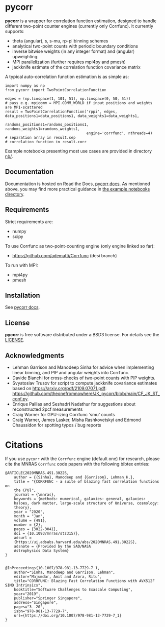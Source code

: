 # pycorr

**pycorr** is a wrapper for correlation function estimation, designed to handle different two-point counter engines (currently only Corrfunc).
It currently supports:

  - theta (angular), s, s-mu, rp-pi binning schemes
  - analytical two-point counts with periodic boundary conditions
  - inverse bitwise weights (in any integer format) and (angular) upweighting
  - MPI parallelization (further requires mpi4py and pmesh)
  - jackknife estimate of the correlation function covariance matrix

A typical auto-correlation function estimation is as simple as:
```
import numpy as np
from pycorr import TwoPointCorrelationFunction

edges = (np.linspace(1, 101, 51), np.linspace(0, 50, 51))
# pass e.g. mpicomm = MPI.COMM_WORLD if input positions and weights are MPI-scattered
result = TwoPointCorrelationFunction('rppi', edges, data_positions1=data_positions1, data_weights1=data_weights1,
                                     randoms_positions1=randoms_positions1, randoms_weights1=randoms_weights1,
                                     engine='corrfunc', nthreads=4)
# separation array in result.sep
# correlation function in result.corr
```

Example notebooks presenting most use cases are provided in directory [nb/](https://github.com/cosmodesi/pycorr/tree/main/nb).

## Documentation

Documentation is hosted on Read the Docs, [pycorr docs](https://py2pcf.readthedocs.io/).
As mentioned above, you may find more practical guidance in [the example notebooks directory](https://github.com/cosmodesi/pycorr/tree/main/nb).

## Requirements

Strict requirements are:

  - numpy
  - scipy

To use Corrfunc as two-point-counting engine (only engine linked so far):

  - https://github.com/adematti/Corrfunc (desi branch)

To run with MPI:

  - mpi4py
  - pmesh

## Installation

See [pycorr docs](https://py2pcf.readthedocs.io/en/latest/user/building.html).

## License

**pycorr** is free software distributed under a BSD3 license. For details see the [LICENSE](https://github.com/cosmodesi/pycorr/blob/main/LICENSE).

## Acknowledgments

- Lehman Garrison and Manodeep Sinha for advice when implementing linear binning, and PIP and angular weights into Corrfunc.
- Davide Bianchi for cross-checks of two-point counts with PIP weights.
- Svyatoslav Trusov for script to compute jackknife covariance estimates based on https://arxiv.org/pdf/2109.07071.pdf: https://github.com/theonefromnowhere/JK_pycorr/blob/main/CF_JK_ST_conf.py.
- Enrique Paillas and Seshadri Nadathur for suggestions about reconstructed 2pcf measurements
- Craig Warner for GPU-izing Corrfunc 'smu' counts
- Craig Warner, James Lasker, Misha Rashkovetskyi and Edmond Chaussidon for spotting typos / bug reports

# Citations

If you use ``pycorr`` with the ``Corrfunc`` engine (default one) for research, please cite the MNRAS ``Corrfunc`` code papers with the following
bibtex entries:

```
@ARTICLE{2020MNRAS.491.3022S,
    author = {{Sinha}, Manodeep and {Garrison}, Lehman H.},
    title = "{CORRFUNC - a suite of blazing fast correlation functions on
    the CPU}",
    journal = {\mnras},
    keywords = {methods: numerical, galaxies: general, galaxies:
    haloes, dark matter, large-scale structure of Universe, cosmology:
    theory},
    year = "2020",
    month = "Jan",
    volume = {491},
    number = {2},
    pages = {3022-3041},
    doi = {10.1093/mnras/stz3157},
    adsurl =
    {https://ui.adsabs.harvard.edu/abs/2020MNRAS.491.3022S},
    adsnote = {Provided by the SAO/NASA
    Astrophysics Data System}
}


@InProceedings{10.1007/978-981-13-7729-7_1,
    author="Sinha, Manodeep and Garrison, Lehman",
    editor="Majumdar, Amit and Arora, Ritu",
    title="CORRFUNC: Blazing Fast Correlation Functions with AVX512F SIMD Intrinsics",
    booktitle="Software Challenges to Exascale Computing",
    year="2019",
    publisher="Springer Singapore",
    address="Singapore",
    pages="3--20",
    isbn="978-981-13-7729-7",
    url={https://doi.org/10.1007/978-981-13-7729-7_1}
}
```